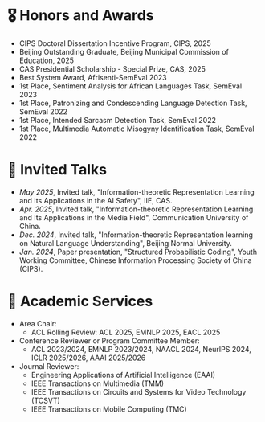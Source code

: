 # 🎖 Honors and Awards
- CIPS Doctoral Dissertation Incentive Program, CIPS, 2025
- Beijing Outstanding Graduate, Beijing Municipal Commission of Education, 2025
- CAS Presidential Scholarship - Special Prize, CAS, 2025
- Best System Award, Afrisenti-SemEval 2023
- 1st Place, Sentiment Analysis for African Languages Task, SemEval 2023
- 1st Place, Patronizing and Condescending Language Detection Task, SemEval 2022
- 1st Place, Intended Sarcasm Detection Task, SemEval 2022
- 1st Place, Multimedia Automatic Misogyny Identification Task, SemEval 2022


# 💬 Invited Talks
- *May 2025*, Invited talk, "Information-theoretic Representation Learning and Its Applications in the AI Safety", IIE, CAS.
- *Apr. 2025*, Invited talk, "Information-theoretic Representation Learning and Its Applications in the Media Field", Communication University of China.
- *Dec. 2024*, Invited talk, "Information-theoretic Representation learning on Natural Language Understanding", Beijing Normal University.
- *Jan. 2024*, Paper presentation, "Structured Probabilistic Coding", Youth Working Committee, Chinese Information Processing Society of China (CIPS).

# 📝 Academic Services

- Area Chair:
    - ACL Rolling Review: ACL 2025, EMNLP 2025, EACL 2025
- Conference Reviewer or Program Committee Member:
    - ACL 2023/2024, EMNLP 2023/2024, NAACL 2024, NeurIPS 2024, ICLR 2025/2026, AAAI 2025/2026
- Journal Reviewer:
    - Engineering Applications of Artificial Intelligence (EAAI)
    - IEEE Transactions on Multimedia (TMM)
    - IEEE Transactions on Circuits and Systems for Video Technology (TCSVT)
    - IEEE Transactions on Mobile Computing (TMC)
    
